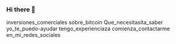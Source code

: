 ### Hi there 👋

<!--
**Dentalmovil/Dentalmovil** is a ✨ _special_ ✨ repository because its `README.md` (this file) appears on your GitHub profile.

Here are some ideas to get you started:

- 🔭 Actualmente estoy trabajando en...
- 🌱 Actualmente estoy aprendiendo... ir
- 👯 Busco colaborar en...
- 🤔 Busco ayuda con...
- 💬 Ask me about ...
- 📫 How to reach me: ...
- 😄 Pronouns: ...
- ⚡ Fun fact: ...
-->
inversiones_comerciales
sobre_bitcoin
Que_necesitasita_saber
yo_te_puedo-ayudar
tengo_experienciaza
comienza_contactarme
en_mi_redes_sociales
